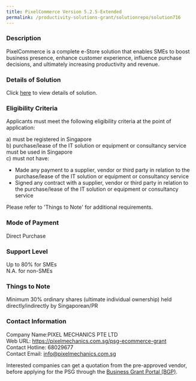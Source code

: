 ```yaml
---
title: PixelCommerce Version 5.2.5-Extended
permalink: /productivity-solutions-grant/solutionrepo/solution716
---
```


### Description

PixelCommerce is a complete e-Store solution that enables SMEs to boost business presence, enhance customer experience, influence purchase decisions, and ultimately increasing productivity and revenue.

### Details of Solution

Click <a href='https://www.gobusiness.gov.sg/images/psg/DesensitisedPIXELMECHANICSPTELTDCRwef8April2021_Part_2.pdf' target='_blank'>here</a> to view details of solution.

### Eligibility Criteria

Applicants must meet the following eligibility criteria at the point of application:

a) must be registered in Singapore <br>
b) purchase/lease of the IT solution or equipment or consultancy service must be used in Singapore <br>
c) must not have:
- Made any payment to a supplier, vendor or third party in relation to the purchase/lease of the IT solution or equipment or consultancy service
- Signed any contract with a supplier, vendor or third party in relation to the purchase/lease of the IT solution or equipment or consultancy service

Please refer to 'Things to Note' for additional requirements.

### Mode of Payment
Direct Purchase

### Support Level
Up to 80% for SMEs <br>
N.A. for non-SMEs

### Things to Note
Minimum 30% ordinary shares (ultimate individual ownership) held directly/indirectly by Singaporean/PR

### Contact Information
Company Name:PIXEL MECHANICS PTE LTD <br>Web URL: https://pixelmechanics.com.sg/psg-ecommerce-grant <br>Contact Hotline: 68029677 <br>Contact Email: info@pixelmechanics.com.sg <br>

Interested companies can get a quotation from the pre-approved vendor, before applying for the PSG through the <a target='_blank' href='https://www.businessgrants.gov.sg/'>Business Grant Portal (BGP)</a>.
